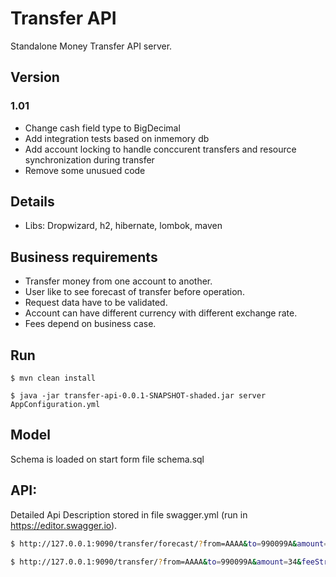 # Transfer API
Standalone Money Transfer API server.

## Version
### 1.01
- Change cash field type to BigDecimal
- Add integration tests based on inmemory db 
- Add account locking to handle conccurent transfers and resource synchronization during transfer
- Remove some unusued code
 
## Details
- Libs: Dropwizard, h2, hibernate, lombok, maven

## Business requirements
- Transfer money from one account to another.
- User like to see forecast of transfer before operation.
- Request data have to be validated.
- Account can have different currency with different exchange rate.  
- Fees depend on business case. 

## Run
```
$ mvn clean install
```

``` 
$ java -jar transfer-api-0.0.1-SNAPSHOT-shaded.jar server AppConfiguration.yml
```

## Model 
Schema is loaded on start form file schema.sql

## API:	
Detailed Api Description stored in file swagger.yml (run in https://editor.swagger.io).
```sh 
$ http://127.0.0.1:9090/transfer/forecast/?from=AAAA&to=990099A&amount=34&feeStrategy=STANDARD_FEE
``` 

```sh
$ http://127.0.0.1:9090/transfer/?from=AAAA&to=990099A&amount=34&feeStrategy=STANDARD_FEE
```

